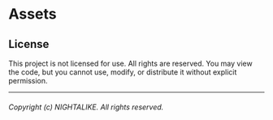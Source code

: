 # Assets

## License

This project is not licensed for use. All rights are reserved. You may view the
code, but you cannot use, modify, or distribute it without explicit permission.

---

###### Copyright (c) NIGHTALIKE. All rights reserved.
